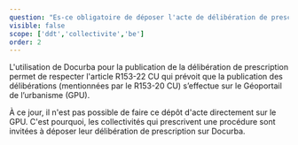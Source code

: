 ```yaml
---
question: "Es-ce obligatoire de déposer l'acte de délibération de prescription sur Docurba ?"
visible: false
scope: ['ddt','collectivite','be']
order: 2
---
```


L'utilisation de Docurba pour la publication de la délibération de prescription permet de respecter l'article R153-22 CU qui prévoit que la publication des délibérations (mentionnées par le R153-20 CU) s’effectue sur le Géoportail de l’urbanisme (GPU).

À ce jour, il n'est pas possible de faire ce dépôt d'acte directement sur le GPU. C'est pourquoi, les collectivités qui prescrivent une procédure sont invitées à déposer leur délibération de prescription sur Docurba. 
